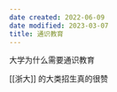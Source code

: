 ```yaml
---
date created: 2022-06-09
date modified: 2023-03-07
title: 通识教育
---
```


大学为什么需要通识教育

[[浙大]] 的大类招生真的很赞
